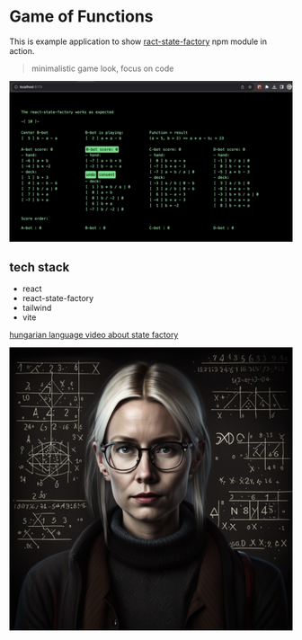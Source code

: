 # Game of Functions

This is example application to show [ract-state-factory](https://www.npmjs.com/package/react-state-factory) npm module in action.


> minimalistic game look, focus on code

![screenshot](public/screenshot_of_game.png)

## tech stack

- react
- react-state-factory
- tailwind
- vite

[hungarian language video about state factory](https://www.loom.com/share/70060029214343b8b5326038119aca27?sid=7c9e5291-1372-4c79-9339-035cfa530e81)

![tumbnail](./public/tumbnail.png)
